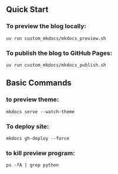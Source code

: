 
## Quick Start
### To preview the blog locally:

```shell
uv run custom_mkdocs/mkdocs_preview.sh
```

### To publish the blog to GitHub Pages:

```shell
uv run custom_mkdocs/mkdocs_publish.sh
```

## Basic Commands

### to preview theme:

```shell
mkdocs serve --watch-theme
```

### To deploy site:

```shell
mkdocs gh-deploy --force
```

### to kill preview program:
```shell
ps -fA | grep python
```



